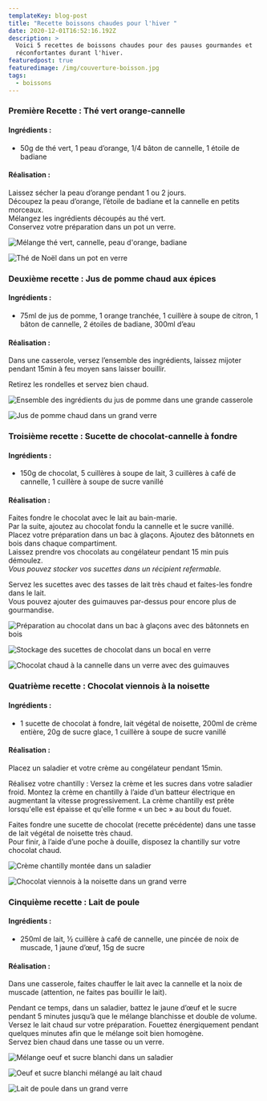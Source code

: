 ```yaml
---
templateKey: blog-post
title: "Recette boissons chaudes pour l'hiver "
date: 2020-12-01T16:52:16.192Z
description: >
  Voici 5 recettes de boissons chaudes pour des pauses gourmandes et
  réconfortantes durant l'hiver.  
featuredpost: true
featuredimage: /img/couverture-boisson.jpg
tags:
  - boissons
---
```

### Première Recette : Thé vert orange-cannelle

#### Ingrédients :

* 50g de thé vert, 1 peau d’orange, 1/4 bâton de cannelle, 1 étoile de badiane

#### Réalisation :

Laissez sécher la peau d’orange pendant 1 ou 2 jours.\
Découpez la peau d’orange, l’étoile de badiane et la cannelle en petits morceaux.\
Mélangez les ingrédients découpés au thé vert.\
Conservez votre préparation dans un pot un verre.

![Mélange thé vert, cannelle, peau d'orange, badiane ](/img/prepa-the-.jpg "Préparation du thé")

![Thé de Noël dans un pot en verre ](/img/the-de-noel.jpg "Thé de Noël")

### Deuxième recette : Jus de pomme chaud aux épices

#### Ingrédients : 

* 75ml de jus de pomme, 1 orange tranchée, 1 cuillère à soupe de citron, 1 bâton de cannelle, 2 étoiles de badiane, 300ml d’eau

#### Réalisation :

Dans une casserole, versez l’ensemble des ingrédients, laissez mijoter pendant 15min à feu moyen sans laisser bouillir.

Retirez les rondelles et servez bien chaud.

![Ensemble des ingrédients du jus de pomme dans une grande casserole](/img/prepa-jus-de-pomme.jpg "Préparation jus de pomme chaud ")

![Jus de pomme chaud dans un grand verre ](/img/jus-de-pomme-chaud.jpg "Jus de pomme chaud ")

### Troisième recette : Sucette de chocolat-cannelle à fondre

#### Ingrédients : 

* 150g de chocolat, 5 cuillères à soupe de lait, 3 cuillères à café de cannelle, 1 cuillère à soupe de sucre vanillé

#### Réalisation :

Faites fondre le chocolat avec le lait au bain-marie.\
Par la suite, ajoutez au chocolat fondu la cannelle et le sucre vanillé.\
Placez votre préparation dans un bac à glaçons. Ajoutez des bâtonnets en bois dans chaque compartiment. \
Laissez prendre vos chocolats au congélateur pendant 15 min puis démoulez.\
*Vous pouvez stocker vos sucettes dans un récipient refermable.*

Servez les sucettes avec des tasses de lait très chaud et faites-les fondre dans le lait.\
Vous pouvez ajouter des guimauves par-dessus pour encore plus de gourmandise.

![Préparation au chocolat dans un bac à glaçons avec des bâtonnets en bois ](/img/sucette-chocolat.jpg "Préparation des sucettes en chocolat ")

![Stockage des sucettes de chocolat dans un bocal en verre ](/img/chocolat-stockage.jpg "Stockage des sucettes de chocolat ")

![Chocolat chaud à la cannelle dans un verre avec des guimauves ](/img/chocolat-chaud.jpg "Chocolat chaud à la cannelle")

### Quatrième recette : Chocolat viennois à la noisette

#### Ingrédients : 

* 1 sucette de chocolat à fondre, lait végétal de noisette, 200ml de crème entière, 20g de sucre glace, 1 cuillère à soupe de sucre vanillé

#### Réalisation :

Placez un saladier et votre crème au congélateur pendant 15min.

Réalisez votre chantilly : Versez la crème et les sucres dans votre saladier froid. Montez la crème en chantilly à l’aide d’un batteur électrique en augmentant la vitesse progressivement. La crème chantilly est prête lorsqu'elle est épaisse et qu'elle forme « un bec » au bout du fouet.

Faites fondre une sucette de chocolat (recette précédente) dans une tasse de lait végétal de noisette très chaud.\
Pour finir, à l’aide d’une poche à douille, disposez la chantilly sur votre chocolat chaud.

![Crème chantilly montée dans un saladier ](/img/creme-chantilly.jpg "Réalisation de la crème chantilly ")

![Chocolat viennois à la noisette dans un grand verre ](/img/chocolat-viennois.jpg "Chocolat viennois à la noisette ")

### Cinquième recette : Lait de poule

#### Ingrédients : 

* 250ml de lait, ½ cuillère à café de cannelle, une pincée de noix de muscade, 1 jaune d’œuf, 15g de sucre

#### Réalisation :

Dans une casserole, faites chauffer le lait avec la cannelle et la noix de muscade (attention, ne faites pas bouillir le lait).

Pendant ce temps, dans un saladier, battez le jaune d’œuf et le sucre pendant 5 minutes jusqu’à que le mélange blanchisse et double de volume.\
Versez le lait chaud sur votre préparation. Fouettez énergiquement pendant quelques minutes afin que le mélange soit bien homogène.\
Servez bien chaud dans une tasse ou un verre.

![Mélange oeuf et sucre blanchi dans un saladier ](/img/melange-blanchit-poule.jpg "Mélange oeuf et sucre blanchi ")

![Oeuf et sucre blanchi mélangé au lait chaud ](/img/melange-lait-de-poule.jpg "Préparation lait de poule ")

![Lait de poule dans un grand verre ](/img/lait-de-poule.jpg "Lait de poule ")